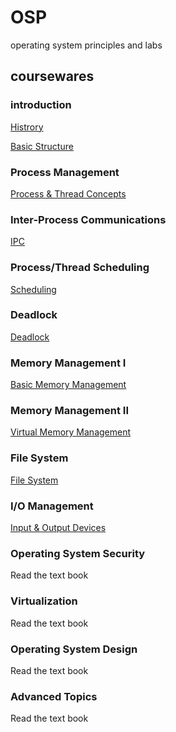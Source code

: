 # OSP
operating system principles and labs
## coursewares

### introduction
[Histrory](/coursewares/OS_01_IntroductionAhistroryEn.pdf)

[Basic Structure](/coursewares/OS_01_IntroductionBstructEn.pdf)

### Process Management
[Process & Thread Concepts](/coursewares/OS_03_processthread_01_basicEnV2020V1.pdf)

### Inter-Process Communications
[IPC](/coursewares/OS_03_processthread_02_ipcEnok.pdf)

### Process/Thread Scheduling
[Scheduling](/coursewares/OS_03_processthread_03_schedulingEn.pdf)

### Deadlock
[Deadlock](/coursewares/OS_03_processthread_04_deadlocksEn.pdf)

### Memory Management I
[Basic Memory Management](/coursewares/OS_04_memory_01_basicEn.pdf)

### Memory Management II
[Virtual Memory Management](/coursewares/OS_04_memory_02_virtualEn.pdf)

### File System
[File System](/coursewares/OS_06_filesystem_01_basic.pdf)

### I/O Management
[Input & Output Devices](/coursewares/OS_05_IO_ManagementEn01Basic.pdf)

### Operating System Security
Read the text book

### Virtualization
Read the text book

### Operating System Design
Read the text book

### Advanced Topics
Read the text book

